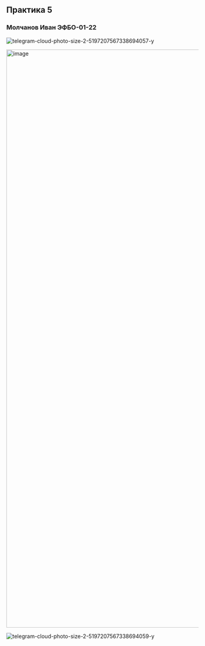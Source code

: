 ## Практика 5

### Молчанов Иван ЭФБО-01-22

![telegram-cloud-photo-size-2-5197207567338694057-y](https://github.com/user-attachments/assets/5acbde94-6348-4864-932f-6f51278c52b7)

<img width="1512" alt="image" src="https://github.com/user-attachments/assets/ebd9cdb3-10c7-4951-a9a9-a69dc2b709dc">

![telegram-cloud-photo-size-2-5197207567338694059-y](https://github.com/user-attachments/assets/ba37ee10-3fae-4443-b7ea-fff809d8017d)


